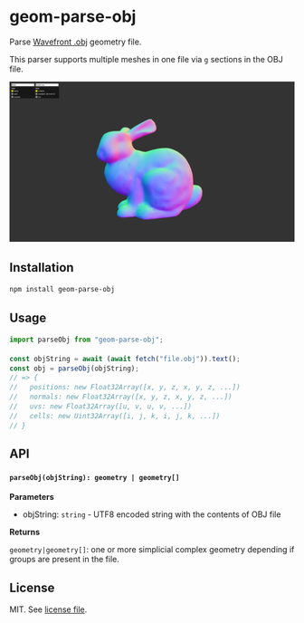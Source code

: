 # geom-parse-obj

Parse [Wavefront .obj](https://github.com/vorg/geom-parse-obj) geometry file.

This parser supports multiple meshes in one file via `g` sections in the OBJ file.

![](screenshot.png)

## Installation

```bash
npm install geom-parse-obj
```

## Usage

```js
import parseObj from "geom-parse-obj";

const objString = await (await fetch("file.obj")).text();
const obj = parseObj(objString);
// => {
//   positions: new Float32Array([x, y, z, x, y, z, ...])
//   normals: new Float32Array([x, y, z, x, y, z, ...])
//   uvs: new Float32Array([u, v, u, v, ...])
//   cells: new Uint32Array([i, j, k, i, j, k, ...])
// }
```

## API

#### `parseObj(objString): geometry | geometry[]`

**Parameters**

- objString: `string` - UTF8 encoded string with the contents of OBJ file

**Returns**

`geometry|geometry[]`: one or more simplicial complex geometry depending if groups are present in the file.

## License

MIT. See [license file](https://github.com/vorg/geom-parse-obj/blob/master/LICENSE.md).
